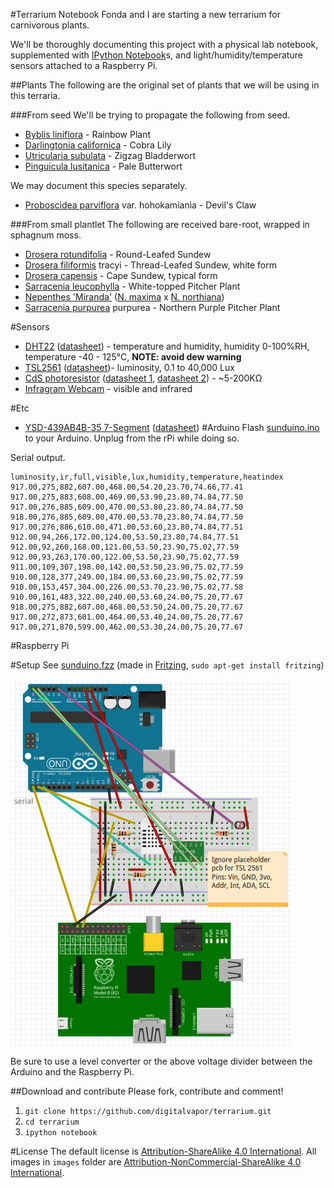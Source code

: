 #Terrarium Notebook
Fonda and I are starting a new terrarium for carnivorous plants.

We'll be thoroughly documenting this project with a physical lab notebook, supplemented with [IPython Notebook](https://github.com/ipython/ipython)s, and light/humidity/temperature sensors attached to a Raspberry Pi.

##Plants
The following are the original set of plants that we will be using in this terraria.

###From seed
We'll be trying to propagate the following from seed.

* [Byblis liniflora](https://en.wikipedia.org/wiki/Byblis_liniflora) - Rainbow Plant
* [Darlingtonia californica](https://en.wikipedia.org/wiki/Darlingtonia_californica) - Cobra Lily
* [Utricularia subulata](https://en.wikipedia.org/wiki/Utricularia_subulata) - Zigzag Bladderwort
* [Pinguicula lusitanica](https://en.wikipedia.org/wiki/Pinguicula_lusitanica) - Pale Butterwort

We may document this species separately.

* [Proboscidea parviflora](https://en.wikipedia.org/wiki/Proboscidea_parviflora) var. hohokamiania - Devil's Claw

###From small plantlet
The following are received bare-root, wrapped in sphagnum moss.

* [Drosera rotundifolia](https://en.wikipedia.org/wiki/Drosera_rotundifolia) - Round-Leafed Sundew
* [Drosera filiformis](https://en.wikipedia.org/wiki/Drosera_filiformis) tracyi - Thread-Leafed Sundew, white form
* [Drosera capensis](https://en.wikipedia.org/wiki/Drosera_capensis) - Cape Sundew, typical form
* [Sarracenia leucophylla](https://en.wikipedia.org/wiki/Sarracenia_leucophylla) - White-topped Pitcher Plant
* [Nepenthes 'Miranda'](https://en.wikipedia.org/wiki/Nepenthes_%27Miranda%27) ([N. maxima](https://en.wikipedia.org/wiki/Nepenthes_maxima) x [N. northiana](https://en.wikipedia.org/wiki/Nepenthes_northiana))
* [Sarracenia purpurea](https://en.wikipedia.org/wiki/Sarracenia_purpurea) purpurea - Northern Purple Pitcher Plant

#Sensors
* [DHT22](http://www.adafruit.com/products/385) ([datasheet](https://www.adafruit.com/datasheets/DHT22.pdf)) - temperature and humidity, humidity 0-100%RH, temperature -40 - 125°C, **NOTE: avoid dew warning**
* [TSL2561](https://www.adafruit.com/products/439) ([datasheet](https://www.adafruit.com/datasheets/TSL256x.pdf))- luminosity, 0.1 to 40,000 Lux
* [CdS photoresistor](https://www.adafruit.com/products/161) ([datasheet 1](https://learn.adafruit.com/system/assets/assets/000/010/127/original/PDV-P8001.pdf), [datasheet 2](https://learn.adafruit.com/system/assets/assets/000/010/128/original/DTS_A9950_A7060_B9060.pdf)) - ~5-200KΩ
* [Infragram Webcam](https://www.adafruit.com/products/1722) - visible and infrared

#Etc
* [YSD-439AB4B-35 7-Segment](https://www.sparkfun.com/products/9481) ([datasheet](http://www.sparkfun.com/datasheets/Components/LED/7-Segment/YSD-439AB4B-35.pdf))
#Arduino
Flash [sunduino.ino](https://github.com/digitalvapor/terrarium/blob/master/sunduino/sunduino.ino) to your Arduino. Unplug from the rPi while doing so.

Serial output.

```
luminosity,ir,full,visible,lux,humidity,temperature,heatindex
917.00,275,882,607.00,468.00,54.20,23.70,74.66,77.41
917.00,275,883,608.00,469.00,53.90,23.80,74.84,77.50
917.00,276,885,609.00,470.00,53.80,23.80,74.84,77.50
918.00,276,885,609.00,470.00,53.70,23.80,74.84,77.50
917.00,276,886,610.00,471.00,53.60,23.80,74.84,77.51
912.00,94,266,172.00,124.00,53.50,23.80,74.84,77.51
912.00,92,260,168.00,121.00,53.50,23.90,75.02,77.59
912.00,93,263,170.00,122.00,53.50,23.90,75.02,77.59
911.00,109,307,198.00,142.00,53.50,23.90,75.02,77.59
910.00,128,377,249.00,184.00,53.60,23.90,75.02,77.59
910.00,153,457,304.00,226.00,53.70,23.90,75.02,77.58
910.00,161,483,322.00,240.00,53.60,24.00,75.20,77.67
918.00,275,882,607.00,468.00,53.50,24.00,75.20,77.67
917.00,272,873,601.00,464.00,53.40,24.00,75.20,77.67
917.00,271,870,599.00,462.00,53.30,24.00,75.20,77.67
```

#Raspberry Pi

#Setup
See [sunduino.fzz](https://github.com/digitalvapor/terrarium/blob/master/sunduino.fzz) (made in [Fritzing](http://fritzing.org), `sudo apt-get install fritzing`)

![breadboard](https://github.com/digitalvapor/terrarium/blob/master/images/sunduino_breadboard.png "Sunduino connections")

Be sure to use a level converter or the above voltage divider between the Arduino and the Raspberry Pi.

##Download and contribute
Please fork, contribute and comment!

1. `git clone https://github.com/digitalvapor/terrarium.git`
2. `cd terrarium`
3. `ipython notebook`

#License
The default license is [Attribution-ShareAlike 4.0 International](https://creativecommons.org/licenses/by-sa/4.0/). All images in `images` folder are [Attribution-NonCommercial-ShareAlike 4.0 International](https://creativecommons.org/licenses/by-nc-sa/4.0/).
